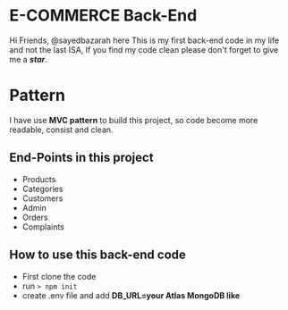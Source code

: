 # E-COMMERCE Back-End

Hi Friends, @sayedbazarah here
This is my first back-end code in my life and not the last ISA, If you find my code clean please don't forget to give me a **_star_**.

# Pattern

I have use **MVC pattern** to build this project, so code become more readable, consist and clean.

## End-Points in this project

- Products
- Categories
- Customers
- Admin
- Orders
- Complaints

## How to use this back-end code

- First clone the code
- run `> npm init`
- create .env file and add **DB_URL=your Atlas MongoDB like**
